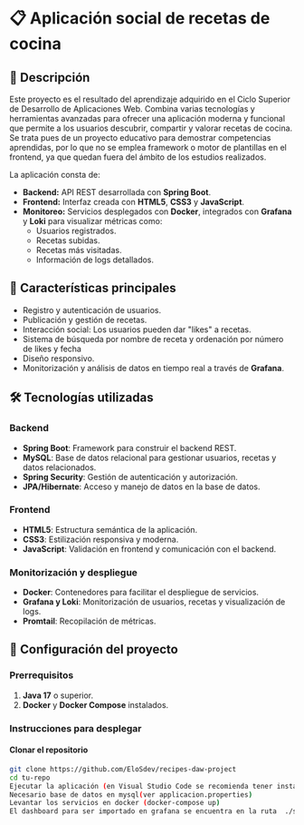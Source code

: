 # 📋 Aplicación social de recetas de cocina

## 📖 Descripción
Este proyecto es el resultado del aprendizaje adquirido en el Ciclo Superior de Desarrollo de Aplicaciones Web. Combina varias tecnologías y herramientas avanzadas para ofrecer una aplicación moderna y funcional que permite a los usuarios descubrir, compartir y valorar recetas de cocina.
Se trata pues de un proyecto educativo para demostrar competencias aprendidas, por lo que no se emplea framework o motor de plantillas en el frontend, ya que quedan fuera del ámbito de los estudios realizados.

La aplicación consta de:
- **Backend:** API REST desarrollada con **Spring Boot**.
- **Frontend:** Interfaz creada con **HTML5**, **CSS3** y **JavaScript**.
- **Monitoreo:** Servicios desplegados con **Docker**, integrados con **Grafana** y **Loki** para visualizar métricas como:
  - Usuarios registrados.
  - Recetas subidas.
  - Recetas más visitadas.
  - Información de logs detallados.

## 🎯 Características principales
- Registro y autenticación de usuarios.
- Publicación y gestión de recetas.
- Interacción social: Los usuarios pueden dar "likes" a recetas.
- Sistema de búsqueda por nombre de receta y ordenación por número de likes y fecha
- Diseño responsivo.
- Monitorización y análisis de datos en tiempo real a través de **Grafana**.

## 🛠️ Tecnologías utilizadas
### Backend
- **Spring Boot**: Framework para construir el backend REST.
- **MySQL**: Base de datos relacional para gestionar usuarios, recetas y datos relacionados.
- **Spring Security**: Gestión de autenticación y autorización.
- **JPA/Hibernate**: Acceso y manejo de datos en la base de datos.

### Frontend
- **HTML5**: Estructura semántica de la aplicación.
- **CSS3**: Estilización responsiva y moderna.
- **JavaScript**: Validación en frontend y comunicación con el backend.

### Monitorización y despliegue
- **Docker**: Contenedores para facilitar el despliegue de servicios.
- **Grafana y Loki**: Monitorización de usuarios, recetas y visualización de logs.
- **Promtail**: Recopilación de métricas.

## 🚀 Configuración del proyecto

### Prerrequisitos
1. **Java 17** o superior.
3. **Docker** y **Docker Compose** instalados.

### Instrucciones para desplegar
#### Clonar el repositorio
```bash
git clone https://github.com/EloSdev/recipes-daw-project
cd tu-repo
Ejecutar la aplicación (en Visual Studio Code se recomienda tener instalado la extensión "Extension Pack for Java" )
Necesario base de datos en mysql(ver applicacion.properties)
Levantar los servicios en docker (docker-compose up)
El dashboard para ser importado en grafana se encuentra en la ruta  ./static/docker-compose/grafana



